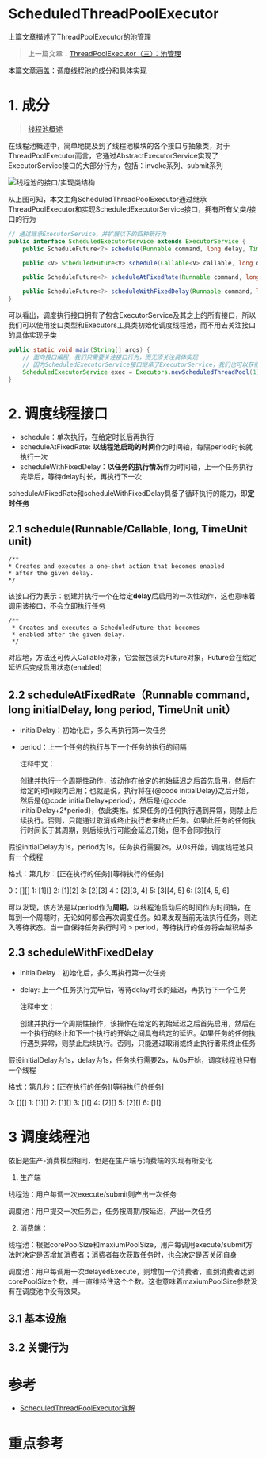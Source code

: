 # ScheduledThreadPoolExecutor

上篇文章描述了ThreadPoolExecutor的池管理

> 上一篇文章：[ThreadPoolExecutor（三）：池管理](http://8.135.101.145/archives/threadpoolexecutor3)

本篇文章涵盖：调度线程池的成分和具体实现

# **1. 成分**

> [线程池概述](http://8.135.101.145/archives/executor)

在线程池概述中，简单地提及到了线程池模块的各个接口与抽象类，对于ThreadPoolExecutor而言，它通过AbstractExecutorService实现了ExecutorService接口的大部分行为，包括：invoke系列、submit系列

![线程池的接口/实现类结构](https://img2018.cnblogs.com/i-beta/1378444/201911/1378444-20191125143829962-1722847086.png)

从上图可知，本文主角ScheduledThreadPoolExecutor通过继承ThreadPoolExecutor和实现ScheduledExecutorService接口，拥有所有父类/接口的行为

```java
// 通过继承ExecutorService，并扩展以下的四种新行为
public interface ScheduledExecutorService extends ExecutorService {
    public ScheduleFuture<?> schedule(Runnable command, long delay, TimeUnit unit);

    public <V> ScheduledFuture<V> schedule(Callable<V> callable, long delay, TimeUnit unit);

    public ScheduleFuture<?> scheduleAtFixedRate(Runnable command, long initialDelay, long period, TimeUnit unit);

    public ScheduleFuture<?> scheduleWithFixedDelay(Runnable command, long initialDelay, long delay, TimeUnit unit);
}
```

可以看出，调度执行接口拥有了包含ExecutorService及其之上的所有接口，所以我们可以使用接口类型和Executors工具类初始化调度线程池，而不用去关注接口的具体实现子类

```java
public static void main(String[] args) {
    // 面向接口编程，我们只需要关注接口行为，而无须关注具体实现
    // 因为ScheduledExecutorService接口继承了ExecutorService，我们也可以获得其他的线程池行为
    ScheduledExecutorService exec = Executors.newScheduledThreadPool(1);
}
```

# **2. 调度线程接口**

- schedule：单次执行，在给定时长后再执行
- scheduleAtFixedRate: **以线程池启动的时间**作为时间轴，每隔period时长就执行一次
- scheduleWithFixedDelay：**以任务的执行情况**作为时间轴，上一个任务执行完毕后，等待delay时长，再执行下一次

scheduleAtFixedRate和scheduleWithFixedDelay具备了循环执行的能力，即**定时任务**

## **2.1 schedule(Runnable/Callable, long, TimeUnit unit)**

    /**
    * Creates and executes a one-shot action that becomes enabled
    * after the given delay.
    */

该接口行为表示：创建并执行一个在给定**delay**后启用的一次性动作，这也意味着调用该接口，不会立即执行任务

    /**
     * Creates and executes a ScheduledFuture that becomes 
     * enabled after the given delay.
     */

对应地，方法还可传入Callable对象，它会被包装为Future对象，Future会在给定延迟后变成启用状态(enabled)

## **2.2 scheduleAtFixedRate（Runnable command, long initialDelay, long period, TimeUnit unit）**

- initialDelay：初始化后，多久再执行第一次任务
- period：上一个任务的执行与下一个任务的执行的间隔

     注释中文：

     创建并执行一个周期性动作，该动作在给定的初始延迟之后首先启用，然后在给定的时间段内启用；也就是说，执行将在{@code initialDelay}之后开始，然后是{@code initialDelay+period}，然后是{@code initialDelay+2*period}，依此类推。如果任务的任何执行遇到异常，则禁止后续执行。否则，只能通过取消或终止执行者来终止任务。如果此任务的任何执行时间长于其周期，则后续执行可能会延迟开始，但不会同时执行

假设initialDelay为1s，period为1s，任务执行需要2s，从0s开始，调度线程池只有一个线程

格式：第几秒：[正在执行的任务][等待执行的任务]

0：[][]
1: [1][]
2: [1][2]
3: [2][3]
4：[2][3, 4]
5: [3][4, 5]
6: [3][4, 5, 6]

可以发现，该方法是以period作为**周期**，以线程池启动后的时间作为时间轴，在每到一个周期时，无论如何都会再次调度任务。如果发现当前无法执行任务，则进入等待状态。当一直保持任务执行时间 > period，等待执行的任务将会越积越多

## **2.3 scheduleWithFixedDelay**

- initialDelay：初始化后，多久再执行第一次任务
- delay: 上一个任务执行完毕后，等待delay时长的延迟，再执行下一个任务

    注释中文：

    创建并执行一个周期性操作，该操作在给定的初始延迟之后首先启用，然后在一个执行的终止和下一个执行的开始之间具有给定的延迟。如果任务的任何执行遇到异常，则禁止后续执行。否则，只能通过取消或终止执行者来终止任务

假设initialDelay为1s，delay为1s，任务执行需要2s，从0s开始，调度线程池只有一个线程

格式：第几秒：[正在执行的任务][等待执行的任务]

0: [][]
1: [1][]
2: [1][]
3: [][]
4: [2][]
5: [2][]
6: [][]

# **3 调度线程池**

依旧是生产-消费模型相同，但是在生产端与消费端的实现有所变化

1. 生产端

线程池：用户每调一次execute/submit则产出一次任务

调度池：用户提交一次任务后，任务按周期/按延迟，产出一次任务

2. 消费端：

线程池：根据corePoolSize和maxiumPoolSize，用户每调用execute/submit方法时决定是否增加消费者；消费者每次获取任务时，也会决定是否关闭自身

调度池：用户每调用一次delayedExecute，则增加一个消费者，直到消费者达到corePoolSize个数，并一直维持住这个个数。这也意味着maxiumPoolSize参数没有在调度池中没有效果。


## **3.1 基本设施**


## **3.2 关键行为**

# 参考
- [ScheduledThreadPoolExecutor详解](https://blog.csdn.net/qq_40685275/article/details/99836268)

# 重点参考